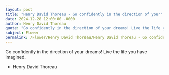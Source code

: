 ```yaml
---
layout: post
title: "Henry David Thoreau - Go confidently in the direction of your"
date: 2024-12-28 12:00:00 -0000
author: Henry David Thoreau
quote: "Go confidently in the direction of your dreams! Live the life you have imagined."
subject: Flower
permalink: /Flower/Henry David Thoreau/Henry David Thoreau - Go confidently in the direction of your
---
```


Go confidently in the direction of your dreams! Live the life you have imagined.

- Henry David Thoreau
